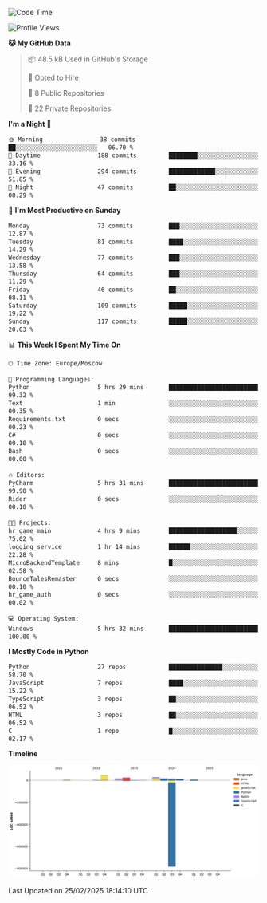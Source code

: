 <!--START_SECTION:waka-->
![Code Time](http://img.shields.io/badge/Code%20Time-610%20hrs%2032%20mins-blue)

![Profile Views](http://img.shields.io/badge/Profile%20Views-0-blue)

**🐱 My GitHub Data** 

> 📦 48.5 kB Used in GitHub's Storage 
 > 
> 💼 Opted to Hire
 > 
> 📜 8 Public Repositories 
 > 
> 🔑 22 Private Repositories 
 > 
**I'm a Night 🦉** 

```text
🌞 Morning                38 commits          ██░░░░░░░░░░░░░░░░░░░░░░░   06.70 % 
🌆 Daytime                188 commits         ████████░░░░░░░░░░░░░░░░░   33.16 % 
🌃 Evening                294 commits         █████████████░░░░░░░░░░░░   51.85 % 
🌙 Night                  47 commits          ██░░░░░░░░░░░░░░░░░░░░░░░   08.29 % 
```
📅 **I'm Most Productive on Sunday** 

```text
Monday                   73 commits          ███░░░░░░░░░░░░░░░░░░░░░░   12.87 % 
Tuesday                  81 commits          ████░░░░░░░░░░░░░░░░░░░░░   14.29 % 
Wednesday                77 commits          ███░░░░░░░░░░░░░░░░░░░░░░   13.58 % 
Thursday                 64 commits          ███░░░░░░░░░░░░░░░░░░░░░░   11.29 % 
Friday                   46 commits          ██░░░░░░░░░░░░░░░░░░░░░░░   08.11 % 
Saturday                 109 commits         █████░░░░░░░░░░░░░░░░░░░░   19.22 % 
Sunday                   117 commits         █████░░░░░░░░░░░░░░░░░░░░   20.63 % 
```


📊 **This Week I Spent My Time On** 

```text
🕑︎ Time Zone: Europe/Moscow

💬 Programming Languages: 
Python                   5 hrs 29 mins       █████████████████████████   99.32 % 
Text                     1 min               ░░░░░░░░░░░░░░░░░░░░░░░░░   00.35 % 
Requirements.txt         0 secs              ░░░░░░░░░░░░░░░░░░░░░░░░░   00.23 % 
C#                       0 secs              ░░░░░░░░░░░░░░░░░░░░░░░░░   00.10 % 
Bash                     0 secs              ░░░░░░░░░░░░░░░░░░░░░░░░░   00.00 % 

🔥 Editors: 
PyCharm                  5 hrs 31 mins       █████████████████████████   99.90 % 
Rider                    0 secs              ░░░░░░░░░░░░░░░░░░░░░░░░░   00.10 % 

🐱‍💻 Projects: 
hr_game_main             4 hrs 9 mins        ███████████████████░░░░░░   75.02 % 
logging_service          1 hr 14 mins        ██████░░░░░░░░░░░░░░░░░░░   22.28 % 
MicroBackendTemplate     8 mins              █░░░░░░░░░░░░░░░░░░░░░░░░   02.58 % 
BounceTalesRemaster      0 secs              ░░░░░░░░░░░░░░░░░░░░░░░░░   00.10 % 
hr_game_auth             0 secs              ░░░░░░░░░░░░░░░░░░░░░░░░░   00.02 % 

💻 Operating System: 
Windows                  5 hrs 32 mins       █████████████████████████   100.00 % 
```

**I Mostly Code in Python** 

```text
Python                   27 repos            ███████████████░░░░░░░░░░   58.70 % 
JavaScript               7 repos             ████░░░░░░░░░░░░░░░░░░░░░   15.22 % 
TypeScript               3 repos             ██░░░░░░░░░░░░░░░░░░░░░░░   06.52 % 
HTML                     3 repos             ██░░░░░░░░░░░░░░░░░░░░░░░   06.52 % 
C                        1 repo              █░░░░░░░░░░░░░░░░░░░░░░░░   02.17 % 
```



**Timeline**

![Lines of Code chart](https://raw.githubusercontent.com/adlemx/adlemx/main/assets/bar_graph.png)


 Last Updated on 25/02/2025 18:14:10 UTC
<!--END_SECTION:waka-->
